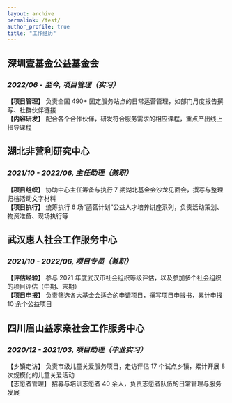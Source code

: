 ```yaml
---
layout: archive
permalink: /test/
author_profile: true
title: "工作经历"
---
```


## 深圳壹基金公益基金会
### *2022/06 - 至今, 项目管理（实习）*
**【项目管理】** 负责全国 490+ 固定服务站点的日常运营管理，如部门月度报告撰写、社群伙伴链接 \
**【内容研发】** 配合各个合作伙伴，研发符合服务需求的相应课程，重点产出线上指导课程

## 湖北非营利研究中心
### *2021/10 - 2022/06, 主任助理（兼职）*
**【项目组织】** 协助中心主任筹备与执行 7 期湖北基金会沙龙见面会，撰写与整理归档活动文字材料 \
**【项目执行】** 统筹执行 6 场“菡萏计划”公益人才培养讲座系列，负责活动策划、物资准备、现场执行等

## 武汉惠人社会工作服务中心
### *2021/10 - 2022/06, 项目专员（兼职）*
**【评估经验】** 参与 2021 年度武汉市社会组织等级评估，以及参加多个社会组织的项目评估（中期、末期）\
**【项目申报】** 负责筛选各大基金会适合的申请项目，撰写项目申报书，累计申报 10 余个公益项目

## 四川眉山益家亲社会工作服务中心
### *2020/12 - 2021/03, 项目助理（毕业实习）*
【乡镇走访】 负责市级儿童关爱服务项目，走访评估 17 个试点乡镇，累计开展 8 次规模化的儿童关爱活动 \
【志愿者管理】 招募与培训志愿者 40 余人，负责志愿者队伍的日常管理与服务发展

